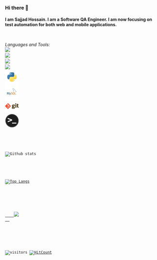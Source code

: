 ### Hi there 👋
<!-- Header -->
#### I am Sajjad Hossain. I am a Software QA Engineer. I am now focusing on test automation for both web and mobile applications.



<!-- Current Projects -->
<!-- *The projects I am currently working on:* -->



<!-- Pocket wallet: fastpay
<div align='left'>
  <a href="https://www.fast-pay.iq/">
    <img src=""https://media-exp1.licdn.com/dms/image/C560BAQHGTE2n1x9cZw/company-logo_200_200/0/1607328552375?e=2147483647&v=beta&t=zV9kjQ29PbNsuDSsXBIiefKbW0ceeLNMNoVx3D__H1c/>
  </a> -->



<br />



*Languages and Tools:*  
<code><img height="45" src="https://encrypted-tbn0.gstatic.com/images?q=tbn:ANd9GcQpnOMsUdVl82G3Z4xztmxSdI8pzo66DsI0YA&usqp=CAU"/>
<code><img height="45" src="https://encrypted-tbn0.gstatic.com/images?q=tbn:ANd9GcQhobh0LiIsWXWEfhiJuuVd4vxaqE8Kpg9GQQ&usqp=CAU"></code>
<code><img height="45" src="https://user-images.githubusercontent.com/2676579/34940598-17cc20f0-f9be-11e7-8c6d-f0190d502d64.png"></code>
<code><img height="45" src="https://jmeter.apache.org/images/jmeter_square.svg"></code>
<code><img height="45" src="https://raw.githubusercontent.com/github/explore/80688e429a7d4ef2fca1e82350fe8e3517d3494d/topics/python/python.png"></code>
<code><img height="45" src="https://raw.githubusercontent.com/github/explore/80688e429a7d4ef2fca1e82350fe8e3517d3494d/topics/mysql/mysql.png"></code>
<code><img height="45" src="https://raw.githubusercontent.com/github/explore/80688e429a7d4ef2fca1e82350fe8e3517d3494d/topics/git/git.png"></code>
<code><img height="45" src="https://raw.githubusercontent.com/github/explore/80688e429a7d4ef2fca1e82350fe8e3517d3494d/topics/terminal/terminal.png"></code>




<!-- Github Stats -->
![Github stats](https://github-readme-stats.vercel.app/api?username=ashrafazimsajjad&show_icons=true&hide_border=true)





<!-- Top Language -->
[![Top Langs](https://github-readme-stats.vercel.app/api/top-langs/?username=ashrafazimsajjad)](https://github.com/ashrafazimsajjad/github-readme-stats)




<!-- Contact Me -->
<div align='left'>
  <a href="https://www.linkedin.com/in/ashrafazimsajjad/">
    <img src="https://img.icons8.com/color/24/000000/linkedin.png"/>
  </a>
  
</div>




<!--  Visitor Count -->
![visitors](https://visitor-badge.laobi.icu/badge?page_id=ashrafazimsajjad.ashrafazimsajjad)
[![HitCount](https://hits.dwyl.com/ashrafazimsajjad/ashrafazimsajjad.svg)](http://hits.dwyl.com/ashrafazimsajjad/ashrafazimsajjad)



<!--
**ashrafazimsajjad/ashrafazimsajjad** is a ✨ _special_ ✨ repository because its `README.md` (this file) appears on your GitHub profile.
